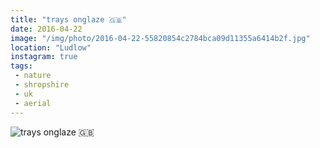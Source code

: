 ```yaml
---
title: "trays onglaze 🇬🇧"
date: 2016-04-22
image: "/img/photo/2016-04-22-55820854c2784bca09d11355a6414b2f.jpg"
location: "Ludlow"
instagram: true
tags:
 - nature
 - shropshire
 - uk
 - aerial
---
```


![trays onglaze 🇬🇧](/img/photo/2016-04-22-55820854c2784bca09d11355a6414b2f.jpg)

